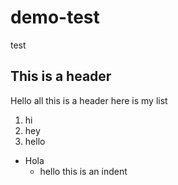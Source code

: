# demo-test
test


## This is a header 

Hello all this is a header here is my list
1. hi
2. hey
3. hello

* Hola
  * hello this is an indent